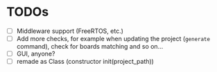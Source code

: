 # TODOs

 - [ ] Middleware support (FreeRTOS, etc.)
 - [ ] Add more checks, for example when updating the project (`generate` command), check for boards matching and so on...
 - [ ] GUI, anyone?
 - [ ] remade as Class (constructor init(project_path))
